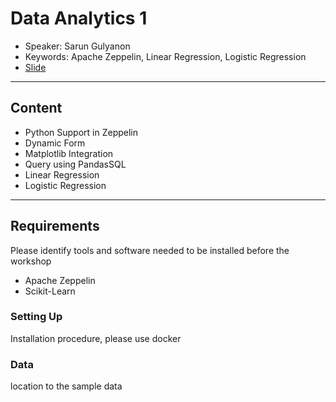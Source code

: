 # Data Analytics 1
* Speaker: Sarun Gulyanon
* Keywords: Apache Zeppelin, Linear Regression, Logistic Regression
* [Slide](https://docs.google.com/presentation/d/1ziID-mRar5FnrQNOq-RIHqreYvNBOMs1XdqH6qr3SnE/edit?usp=sharing)

----
## Content
* Python Support in Zeppelin
* Dynamic Form
* Matplotlib Integration
* Query using PandasSQL
* Linear Regression
* Logistic Regression

----
## Requirements
  Please identify tools and software needed to be installed before the workshop
* Apache Zeppelin
* Scikit-Learn

### Setting Up
  Installation procedure, please use docker
### Data
  location to the sample data
